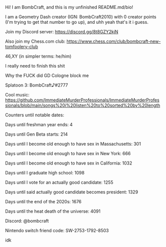 Hi! I am BombCraft, and this is my unfinished README.md/bio!

I am a Geometry Dash creator (IGN: BombCraft2010) with 0 creator points (I'm trying to get that number to go up), and uhh yeah that's it i guess.

Join my Discord server: https://discord.gg/8t8GZY2kjN

Also join my Chess.com club: https://www.chess.com/club/bombcraft-new-tomfoolery-club

46,XY (in simpler terms: he/him)

I really need to finish this shit

Why the FUCK did GD Cologne block me

Splatoon 3: BombCraft♪#2777

Cool music: https://github.com/ImmediateMurderProfessionals/ImmediateMurderProfessionals/blob/main/songs%20i%20listen%20to%20sorted%20by%20length

Counters until notable dates:

Days until freshman year ends: 4

Days until Gen Beta starts: 214

Days until I become old enough to have sex in Massachusetts: 301

Days until I become old enough to have sex in New York: 666

Days until I become old enough to have sex in California: 1032

Days until I graduate high school: 1098

Days until I vote for an actually good candidate: 1255

Days until said actually good candidate becomes president: 1329

Days until the end of the 2020s: 1676

Days until the heat death of the universe: 4091

Discord: @bombcraft

Nintendo switch friend code: SW-2753-1792-8503

idk

